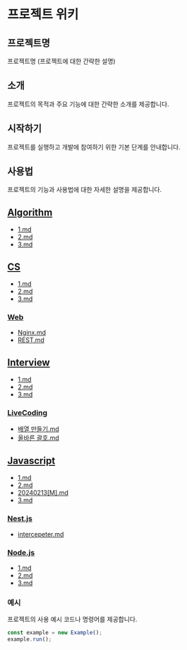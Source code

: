 # 프로젝트 위키

## 프로젝트명

프로젝트명 (프로젝트에 대한 간략한 설명)

## 소개

프로젝트의 목적과 주요 기능에 대한 간략한 소개를 제공합니다.

## 시작하기

프로젝트를 실행하고 개발에 참여하기 위한 기본 단계를 안내합니다.

## 사용법

프로젝트의 기능과 사용법에 대한 자세한 설명을 제공합니다.

## [Algorithm](Algorithm/README.md)
- [1.md](Algorithm/1.md)
- [2.md](Algorithm/2.md)
- [3.md](Algorithm/3.md)

## [CS](CS/README.md)
- [1.md](CS/1.md)
- [2.md](CS/2.md)
- [3.md](CS/3.md)

### [Web](CS/Web/README.md)
- [Nginx.md](CS/Web/Nginx.md)
- [REST.md](CS/Web/REST.md)

## [Interview](Interview/README.md)
- [1.md](Interview/1.md)
- [2.md](Interview/2.md)
- [3.md](Interview/3.md)

### [LiveCoding](Interview/LiveCoding/README.md)
- [배열 만들기.md](Interview/LiveCoding/배열%20만들기.md)
- [올바른 괄호.md](Interview/LiveCoding/올바른%20괄호.md)

## [Javascript](Javascript/README.md)
- [1.md](Javascript/1.md)
- [2.md](Javascript/2.md)
- [20240213[M].md](Javascript/20240213[M].md)
- [3.md](Javascript/3.md)

### [Nest.js](Javascript/Nest.js/README.md)
- [intercepeter.md](Javascript/Nest.js/intercepeter.md)

### [Node.js](Javascript/Node.js/README.md)
- [1.md](Javascript/Node.js/1.md)
- [2.md](Javascript/Node.js/2.md)
- [3.md](Javascript/Node.js/3.md)

### 예시

프로젝트의 사용 예시 코드나 명령어를 제공합니다.

```javascript
const example = new Example();
example.run();
```
